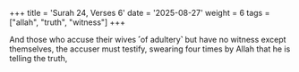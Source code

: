 +++
title = 'Surah 24, Verses 6'
date = '2025-08-27'
weight = 6
tags = ["allah", "truth", "witness"]
+++

And those who accuse their wives ˹of adultery˺ but have no witness except themselves, the accuser must testify, swearing four times by Allah that he is telling the truth,